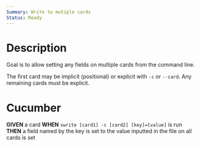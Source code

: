 ```yaml
---
Summary: Write to mutiple cards
Status: Ready
---
```


# Description

Goal is to allow setting any fields on multiple cards from the command line.

The first card may be implicit (positional) or explicit with `-c` or `--card`.
Any remaining cards must be explicit.

# Cucumber

**GIVEN** a card
**WHEN** `swrite [card1] -c [card2] [key]=[value]` is run
**THEN** a field named by the key is set to the value inputted in the file on
all cards is set
